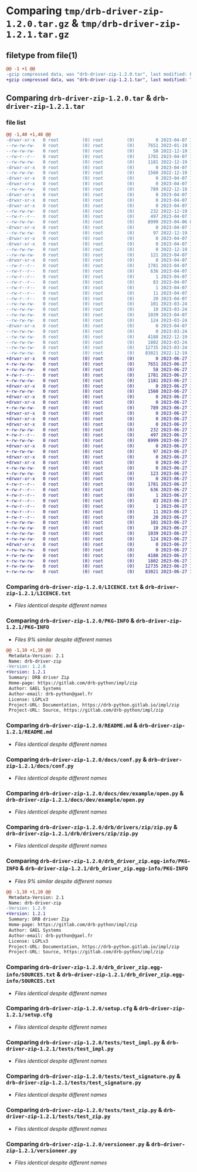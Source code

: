 # Comparing `tmp/drb-driver-zip-1.2.0.tar.gz` & `tmp/drb-driver-zip-1.2.1.tar.gz`

## filetype from file(1)

```diff
@@ -1 +1 @@
-gzip compressed data, was "drb-driver-zip-1.2.0.tar", last modified: Fri Apr  7 13:44:35 2023, max compression
+gzip compressed data, was "drb-driver-zip-1.2.1.tar", last modified: Tue Jun 27 16:05:10 2023, max compression
```

## Comparing `drb-driver-zip-1.2.0.tar` & `drb-driver-zip-1.2.1.tar`

### file list

```diff
@@ -1,40 +1,40 @@
-drwxr-xr-x   0 root         (0) root         (0)        0 2023-04-07 13:44:35.123805 drb-driver-zip-1.2.0/
--rw-rw-rw-   0 root         (0) root         (0)     7651 2023-01-19 13:43:02.000000 drb-driver-zip-1.2.0/LICENCE.txt
--rw-rw-rw-   0 root         (0) root         (0)       58 2022-12-19 10:42:26.000000 drb-driver-zip-1.2.0/MANIFEST.in
--rw-r--r--   0 root         (0) root         (0)     1781 2023-04-07 13:44:35.123805 drb-driver-zip-1.2.0/PKG-INFO
--rw-rw-rw-   0 root         (0) root         (0)     1181 2022-12-19 10:07:56.000000 drb-driver-zip-1.2.0/README.md
-drwxr-xr-x   0 root         (0) root         (0)        0 2023-04-07 13:44:35.111805 drb-driver-zip-1.2.0/docs/
--rw-rw-rw-   0 root         (0) root         (0)     1560 2022-12-19 10:07:56.000000 drb-driver-zip-1.2.0/docs/conf.py
-drwxr-xr-x   0 root         (0) root         (0)        0 2023-04-07 13:44:35.103805 drb-driver-zip-1.2.0/docs/dev/
-drwxr-xr-x   0 root         (0) root         (0)        0 2023-04-07 13:44:35.111805 drb-driver-zip-1.2.0/docs/dev/example/
--rw-rw-rw-   0 root         (0) root         (0)      789 2022-12-19 10:07:56.000000 drb-driver-zip-1.2.0/docs/dev/example/open.py
-drwxr-xr-x   0 root         (0) root         (0)        0 2023-04-07 13:44:35.107805 drb-driver-zip-1.2.0/drb/
-drwxr-xr-x   0 root         (0) root         (0)        0 2023-04-07 13:44:35.107805 drb-driver-zip-1.2.0/drb/drivers/
-drwxr-xr-x   0 root         (0) root         (0)        0 2023-04-07 13:44:35.127805 drb-driver-zip-1.2.0/drb/drivers/zip/
--rw-rw-rw-   0 root         (0) root         (0)      232 2022-12-19 10:07:56.000000 drb-driver-zip-1.2.0/drb/drivers/zip/__init__.py
--rw-r--r--   0 root         (0) root         (0)      497 2023-04-07 13:44:35.127805 drb-driver-zip-1.2.0/drb/drivers/zip/_version.py
--rw-rw-rw-   0 root         (0) root         (0)     8999 2023-04-06 08:41:32.000000 drb-driver-zip-1.2.0/drb/drivers/zip/zip.py
-drwxr-xr-x   0 root         (0) root         (0)        0 2023-04-07 13:44:35.115805 drb-driver-zip-1.2.0/drb/exceptions/
--rw-rw-rw-   0 root         (0) root         (0)       97 2022-12-19 13:19:25.000000 drb-driver-zip-1.2.0/drb/exceptions/zip.py
-drwxr-xr-x   0 root         (0) root         (0)        0 2023-04-07 13:44:35.107805 drb-driver-zip-1.2.0/drb/topics/
-drwxr-xr-x   0 root         (0) root         (0)        0 2023-04-07 13:44:35.115805 drb-driver-zip-1.2.0/drb/topics/zip/
--rw-rw-rw-   0 root         (0) root         (0)        0 2022-12-19 10:07:56.000000 drb-driver-zip-1.2.0/drb/topics/zip/__init__.py
--rw-rw-rw-   0 root         (0) root         (0)      121 2023-04-07 13:43:53.000000 drb-driver-zip-1.2.0/drb/topics/zip/cortex.yml
-drwxr-xr-x   0 root         (0) root         (0)        0 2023-04-07 13:44:35.119805 drb-driver-zip-1.2.0/drb_driver_zip.egg-info/
--rw-r--r--   0 root         (0) root         (0)     1781 2023-04-07 13:44:35.000000 drb-driver-zip-1.2.0/drb_driver_zip.egg-info/PKG-INFO
--rw-r--r--   0 root         (0) root         (0)      636 2023-04-07 13:44:35.000000 drb-driver-zip-1.2.0/drb_driver_zip.egg-info/SOURCES.txt
--rw-r--r--   0 root         (0) root         (0)        1 2023-04-07 13:44:35.000000 drb-driver-zip-1.2.0/drb_driver_zip.egg-info/dependency_links.txt
--rw-r--r--   0 root         (0) root         (0)       83 2023-04-07 13:44:35.000000 drb-driver-zip-1.2.0/drb_driver_zip.egg-info/entry_points.txt
--rw-r--r--   0 root         (0) root         (0)        1 2023-04-07 13:44:34.000000 drb-driver-zip-1.2.0/drb_driver_zip.egg-info/not-zip-safe
--rw-r--r--   0 root         (0) root         (0)       11 2023-04-07 13:44:35.000000 drb-driver-zip-1.2.0/drb_driver_zip.egg-info/requires.txt
--rw-r--r--   0 root         (0) root         (0)       20 2023-04-07 13:44:35.000000 drb-driver-zip-1.2.0/drb_driver_zip.egg-info/top_level.txt
--rw-rw-rw-   0 root         (0) root         (0)      101 2023-03-24 13:31:07.000000 drb-driver-zip-1.2.0/pyproject.toml
--rw-rw-rw-   0 root         (0) root         (0)       10 2023-03-24 13:31:07.000000 drb-driver-zip-1.2.0/requirements.txt
--rw-rw-rw-   0 root         (0) root         (0)     1039 2023-04-07 13:44:35.123805 drb-driver-zip-1.2.0/setup.cfg
--rw-rw-rw-   0 root         (0) root         (0)      124 2023-03-24 13:31:07.000000 drb-driver-zip-1.2.0/setup.py
-drwxr-xr-x   0 root         (0) root         (0)        0 2023-04-07 13:44:35.123805 drb-driver-zip-1.2.0/tests/
--rw-rw-rw-   0 root         (0) root         (0)        0 2023-03-24 13:31:07.000000 drb-driver-zip-1.2.0/tests/__init__.py
--rw-rw-rw-   0 root         (0) root         (0)     4188 2022-12-19 10:07:56.000000 drb-driver-zip-1.2.0/tests/test_impl.py
--rw-rw-rw-   0 root         (0) root         (0)     1802 2023-03-24 13:31:07.000000 drb-driver-zip-1.2.0/tests/test_signature.py
--rw-rw-rw-   0 root         (0) root         (0)    12735 2023-03-24 13:31:07.000000 drb-driver-zip-1.2.0/tests/test_zip.py
--rw-rw-rw-   0 root         (0) root         (0)    83021 2022-12-19 10:07:56.000000 drb-driver-zip-1.2.0/versioneer.py
+drwxr-xr-x   0 root         (0) root         (0)        0 2023-06-27 16:05:10.000754 drb-driver-zip-1.2.1/
+-rw-rw-rw-   0 root         (0) root         (0)     7651 2023-06-27 15:38:49.000000 drb-driver-zip-1.2.1/LICENCE.txt
+-rw-rw-rw-   0 root         (0) root         (0)       58 2023-06-27 15:38:49.000000 drb-driver-zip-1.2.1/MANIFEST.in
+-rw-r--r--   0 root         (0) root         (0)     1781 2023-06-27 16:05:10.000754 drb-driver-zip-1.2.1/PKG-INFO
+-rw-rw-rw-   0 root         (0) root         (0)     1181 2023-06-27 15:38:49.000000 drb-driver-zip-1.2.1/README.md
+drwxr-xr-x   0 root         (0) root         (0)        0 2023-06-27 16:05:09.996754 drb-driver-zip-1.2.1/docs/
+-rw-rw-rw-   0 root         (0) root         (0)     1560 2023-06-27 15:38:49.000000 drb-driver-zip-1.2.1/docs/conf.py
+drwxr-xr-x   0 root         (0) root         (0)        0 2023-06-27 16:05:09.992754 drb-driver-zip-1.2.1/docs/dev/
+drwxr-xr-x   0 root         (0) root         (0)        0 2023-06-27 16:05:09.996754 drb-driver-zip-1.2.1/docs/dev/example/
+-rw-rw-rw-   0 root         (0) root         (0)      789 2023-06-27 15:38:49.000000 drb-driver-zip-1.2.1/docs/dev/example/open.py
+drwxr-xr-x   0 root         (0) root         (0)        0 2023-06-27 16:05:09.992754 drb-driver-zip-1.2.1/drb/
+drwxr-xr-x   0 root         (0) root         (0)        0 2023-06-27 16:05:09.992754 drb-driver-zip-1.2.1/drb/drivers/
+drwxr-xr-x   0 root         (0) root         (0)        0 2023-06-27 16:05:10.000754 drb-driver-zip-1.2.1/drb/drivers/zip/
+-rw-rw-rw-   0 root         (0) root         (0)      232 2023-06-27 15:38:49.000000 drb-driver-zip-1.2.1/drb/drivers/zip/__init__.py
+-rw-r--r--   0 root         (0) root         (0)      497 2023-06-27 16:05:10.000754 drb-driver-zip-1.2.1/drb/drivers/zip/_version.py
+-rw-rw-rw-   0 root         (0) root         (0)     8999 2023-06-27 15:38:49.000000 drb-driver-zip-1.2.1/drb/drivers/zip/zip.py
+drwxr-xr-x   0 root         (0) root         (0)        0 2023-06-27 16:05:09.996754 drb-driver-zip-1.2.1/drb/exceptions/
+-rw-rw-rw-   0 root         (0) root         (0)       97 2023-06-27 15:38:49.000000 drb-driver-zip-1.2.1/drb/exceptions/zip.py
+drwxr-xr-x   0 root         (0) root         (0)        0 2023-06-27 16:05:09.992754 drb-driver-zip-1.2.1/drb/topics/
+drwxr-xr-x   0 root         (0) root         (0)        0 2023-06-27 16:05:09.996754 drb-driver-zip-1.2.1/drb/topics/zip/
+-rw-rw-rw-   0 root         (0) root         (0)        0 2023-06-27 16:04:51.000000 drb-driver-zip-1.2.1/drb/topics/zip/__init__.py
+-rw-rw-rw-   0 root         (0) root         (0)      123 2023-06-27 16:04:51.000000 drb-driver-zip-1.2.1/drb/topics/zip/cortex.yml
+drwxr-xr-x   0 root         (0) root         (0)        0 2023-06-27 16:05:09.996754 drb-driver-zip-1.2.1/drb_driver_zip.egg-info/
+-rw-r--r--   0 root         (0) root         (0)     1781 2023-06-27 16:05:09.000000 drb-driver-zip-1.2.1/drb_driver_zip.egg-info/PKG-INFO
+-rw-r--r--   0 root         (0) root         (0)      636 2023-06-27 16:05:09.000000 drb-driver-zip-1.2.1/drb_driver_zip.egg-info/SOURCES.txt
+-rw-r--r--   0 root         (0) root         (0)        1 2023-06-27 16:05:09.000000 drb-driver-zip-1.2.1/drb_driver_zip.egg-info/dependency_links.txt
+-rw-r--r--   0 root         (0) root         (0)       83 2023-06-27 16:05:09.000000 drb-driver-zip-1.2.1/drb_driver_zip.egg-info/entry_points.txt
+-rw-r--r--   0 root         (0) root         (0)        1 2023-06-27 16:05:09.000000 drb-driver-zip-1.2.1/drb_driver_zip.egg-info/not-zip-safe
+-rw-r--r--   0 root         (0) root         (0)       11 2023-06-27 16:05:09.000000 drb-driver-zip-1.2.1/drb_driver_zip.egg-info/requires.txt
+-rw-r--r--   0 root         (0) root         (0)       20 2023-06-27 16:05:09.000000 drb-driver-zip-1.2.1/drb_driver_zip.egg-info/top_level.txt
+-rw-rw-rw-   0 root         (0) root         (0)      101 2023-06-27 15:38:49.000000 drb-driver-zip-1.2.1/pyproject.toml
+-rw-rw-rw-   0 root         (0) root         (0)       10 2023-06-27 15:38:49.000000 drb-driver-zip-1.2.1/requirements.txt
+-rw-rw-rw-   0 root         (0) root         (0)     1039 2023-06-27 16:05:10.000754 drb-driver-zip-1.2.1/setup.cfg
+-rw-rw-rw-   0 root         (0) root         (0)      124 2023-06-27 15:38:49.000000 drb-driver-zip-1.2.1/setup.py
+drwxr-xr-x   0 root         (0) root         (0)        0 2023-06-27 16:05:10.000754 drb-driver-zip-1.2.1/tests/
+-rw-rw-rw-   0 root         (0) root         (0)        0 2023-06-27 16:04:51.000000 drb-driver-zip-1.2.1/tests/__init__.py
+-rw-rw-rw-   0 root         (0) root         (0)     4188 2023-06-27 15:38:49.000000 drb-driver-zip-1.2.1/tests/test_impl.py
+-rw-rw-rw-   0 root         (0) root         (0)     1802 2023-06-27 15:38:49.000000 drb-driver-zip-1.2.1/tests/test_signature.py
+-rw-rw-rw-   0 root         (0) root         (0)    12735 2023-06-27 15:38:49.000000 drb-driver-zip-1.2.1/tests/test_zip.py
+-rw-rw-rw-   0 root         (0) root         (0)    83021 2023-06-27 15:38:49.000000 drb-driver-zip-1.2.1/versioneer.py
```

### Comparing `drb-driver-zip-1.2.0/LICENCE.txt` & `drb-driver-zip-1.2.1/LICENCE.txt`

 * *Files identical despite different names*

### Comparing `drb-driver-zip-1.2.0/PKG-INFO` & `drb-driver-zip-1.2.1/PKG-INFO`

 * *Files 9% similar despite different names*

```diff
@@ -1,10 +1,10 @@
 Metadata-Version: 2.1
 Name: drb-driver-zip
-Version: 1.2.0
+Version: 1.2.1
 Summary: DRB driver Zip
 Home-page: https://gitlab.com/drb-python/impl/zip
 Author: GAEL Systems
 Author-email: drb-python@gael.fr
 License: LGPLv3
 Project-URL: Documentation, https://drb-python.gitlab.io/impl/zip
 Project-URL: Source, https://gitlab.com/drb-python/impl/zip
```

### Comparing `drb-driver-zip-1.2.0/README.md` & `drb-driver-zip-1.2.1/README.md`

 * *Files identical despite different names*

### Comparing `drb-driver-zip-1.2.0/docs/conf.py` & `drb-driver-zip-1.2.1/docs/conf.py`

 * *Files identical despite different names*

### Comparing `drb-driver-zip-1.2.0/docs/dev/example/open.py` & `drb-driver-zip-1.2.1/docs/dev/example/open.py`

 * *Files identical despite different names*

### Comparing `drb-driver-zip-1.2.0/drb/drivers/zip/zip.py` & `drb-driver-zip-1.2.1/drb/drivers/zip/zip.py`

 * *Files identical despite different names*

### Comparing `drb-driver-zip-1.2.0/drb_driver_zip.egg-info/PKG-INFO` & `drb-driver-zip-1.2.1/drb_driver_zip.egg-info/PKG-INFO`

 * *Files 9% similar despite different names*

```diff
@@ -1,10 +1,10 @@
 Metadata-Version: 2.1
 Name: drb-driver-zip
-Version: 1.2.0
+Version: 1.2.1
 Summary: DRB driver Zip
 Home-page: https://gitlab.com/drb-python/impl/zip
 Author: GAEL Systems
 Author-email: drb-python@gael.fr
 License: LGPLv3
 Project-URL: Documentation, https://drb-python.gitlab.io/impl/zip
 Project-URL: Source, https://gitlab.com/drb-python/impl/zip
```

### Comparing `drb-driver-zip-1.2.0/drb_driver_zip.egg-info/SOURCES.txt` & `drb-driver-zip-1.2.1/drb_driver_zip.egg-info/SOURCES.txt`

 * *Files identical despite different names*

### Comparing `drb-driver-zip-1.2.0/setup.cfg` & `drb-driver-zip-1.2.1/setup.cfg`

 * *Files identical despite different names*

### Comparing `drb-driver-zip-1.2.0/tests/test_impl.py` & `drb-driver-zip-1.2.1/tests/test_impl.py`

 * *Files identical despite different names*

### Comparing `drb-driver-zip-1.2.0/tests/test_signature.py` & `drb-driver-zip-1.2.1/tests/test_signature.py`

 * *Files identical despite different names*

### Comparing `drb-driver-zip-1.2.0/tests/test_zip.py` & `drb-driver-zip-1.2.1/tests/test_zip.py`

 * *Files identical despite different names*

### Comparing `drb-driver-zip-1.2.0/versioneer.py` & `drb-driver-zip-1.2.1/versioneer.py`

 * *Files identical despite different names*

